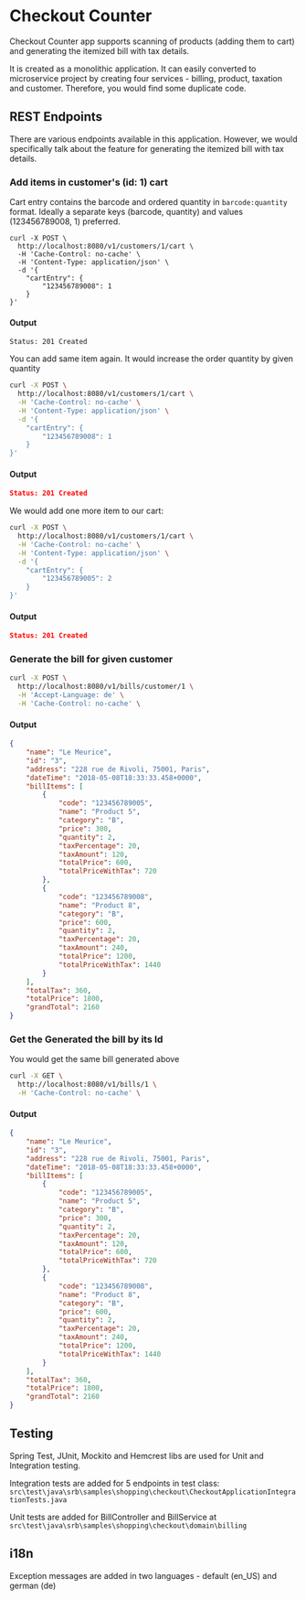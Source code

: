# Checkout Counter

Checkout Counter app supports scanning of products (adding them to cart) and generating the itemized bill with tax details.

It is created as a monolithic application. It can easily converted to microservice project by creating four services - billing, product, taxation and customer. Therefore, you would find some duplicate code.

## REST Endpoints
There are various endpoints available in this application. However, we would specifically talk about the feature for generating the itemized bill with tax details.
### Add items in customer's (id: 1) cart
Cart entry contains the barcode and ordered quantity in ```barcode:quantity``` format. Ideally a separate keys (barcode, quantity) and values (123456789008, 1) preferred.
```
curl -X POST \
  http://localhost:8080/v1/customers/1/cart \
  -H 'Cache-Control: no-cache' \
  -H 'Content-Type: application/json' \
  -d '{
	"cartEntry": {
		"123456789008": 1
	}
}'
```
#### Output
```
Status: 201 Created
```
You can add same item again. It would increase the order quantity by given quantity
``` bash
curl -X POST \
  http://localhost:8080/v1/customers/1/cart \
  -H 'Cache-Control: no-cache' \
  -H 'Content-Type: application/json' \
  -d '{
	"cartEntry": {
		"123456789008": 1
	}
}'
```
#### Output
``` json
Status: 201 Created
```
We would add one more item to our cart:
``` bash
curl -X POST \
  http://localhost:8080/v1/customers/1/cart \
  -H 'Cache-Control: no-cache' \
  -H 'Content-Type: application/json' \
  -d '{
	"cartEntry": {
		"123456789005": 2
	}
}'
```
#### Output
``` json
Status: 201 Created
```
### Generate the bill for given customer
``` bash
curl -X POST \
  http://localhost:8080/v1/bills/customer/1 \
  -H 'Accept-Language: de' \
  -H 'Cache-Control: no-cache' \  
```
#### Output
``` json
{
    "name": "Le Meurice",
    "id": "3",
    "address": "228 rue de Rivoli, 75001, Paris",
    "dateTime": "2018-05-08T18:33:33.458+0000",
    "billItems": [
        {
            "code": "123456789005",
            "name": "Product 5",
            "category": "B",
            "price": 300,
            "quantity": 2,
            "taxPercentage": 20,
            "taxAmount": 120,
            "totalPrice": 600,
            "totalPriceWithTax": 720
        },
        {
            "code": "123456789008",
            "name": "Product 8",
            "category": "B",
            "price": 600,
            "quantity": 2,
            "taxPercentage": 20,
            "taxAmount": 240,
            "totalPrice": 1200,
            "totalPriceWithTax": 1440
        }
    ],
    "totalTax": 360,
    "totalPrice": 1800,
    "grandTotal": 2160
}
```
### Get the Generated the bill by its Id
You would get the same bill generated above
``` bash
curl -X GET \
  http://localhost:8080/v1/bills/1 \
  -H 'Cache-Control: no-cache' \
```
#### Output
``` json
{
    "name": "Le Meurice",
    "id": "3",
    "address": "228 rue de Rivoli, 75001, Paris",
    "dateTime": "2018-05-08T18:33:33.458+0000",
    "billItems": [
        {
            "code": "123456789005",
            "name": "Product 5",
            "category": "B",
            "price": 300,
            "quantity": 2,
            "taxPercentage": 20,
            "taxAmount": 120,
            "totalPrice": 600,
            "totalPriceWithTax": 720
        },
        {
            "code": "123456789008",
            "name": "Product 8",
            "category": "B",
            "price": 600,
            "quantity": 2,
            "taxPercentage": 20,
            "taxAmount": 240,
            "totalPrice": 1200,
            "totalPriceWithTax": 1440
        }
    ],
    "totalTax": 360,
    "totalPrice": 1800,
    "grandTotal": 2160
}
```

## Testing
Spring Test, JUnit, Mockito and Hemcrest libs are used for Unit and Integration testing.

Integration tests are added for 5 endpoints in test class: ```src\test\java\srb\samples\shopping\checkout\CheckoutApplicationIntegrationTests.java```

Unit tests are added for BillController and BillService at ```src\test\java\srb\samples\shopping\checkout\domain\billing```

## i18n
Exception messages are added in two languages - default (en_US) and german (de)
